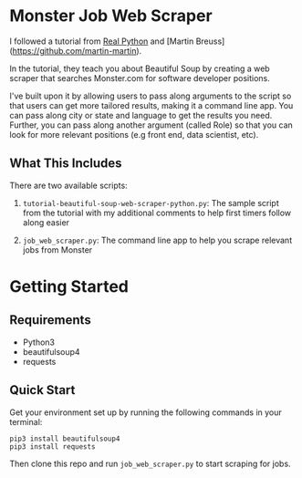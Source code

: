 # Monster Job Web Scraper

I followed a tutorial from [Real Python](https://realpython.com/beautiful-soup-web-scraper-python/) and [Martin Breuss] (https://github.com/martin-martin).

In the tutorial, they teach you about Beautiful Soup by creating a web scraper that searches Monster.com for software developer positions.

I've built upon it by allowing users to pass along arguments to the script so that users can get more tailored results, making it a command line app. You can pass along city or state and language to get the results you need. Further, you can pass along another argument (called Role) so that you can look for more relevant positions (e.g front end, data scientist, etc).

## What This Includes
There are two available scripts:

1. `tutorial-beautiful-soup-web-scraper-python.py`: The sample script from the tutorial with my additional comments to help first timers follow along easier

2. `job_web_scraper.py`: The command line app to help you scrape relevant jobs from Monster

# Getting Started

## Requirements
* Python3
* beautifulsoup4
* requests

## Quick Start
Get your environment set up by running the following commands in your terminal:
```
pip3 install beautifulsoup4
pip3 install requests
```
Then clone this repo and run ```job_web_scraper.py``` to start scraping for jobs.
